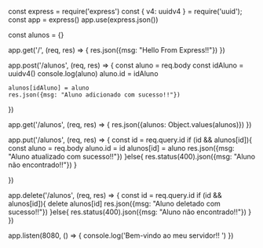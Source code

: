 const express = require('express')
const { v4: uuidv4 } = require('uuid');
const app = express()
app.use(express.json())

const alunos = {}

app.get('/', (req, res) => {
    res.json({msg: "Hello From Express!!"})
})

app.post('/alunos', (req, res) => {
    const aluno = req.body
    const idAluno = uuidv4()
    console.log(aluno)
    aluno.id = idAluno
   
    alunos[idAluno] = aluno
    res.json({msg: "Aluno adicionado com sucesso!!"})
})


app.get('/alunos', (req, res) => {
    res.json({alunos: Object.values(alunos)})
})

app.put('/alunos', (req, res) => {
    const id = req.query.id
    if (id && alunos[id]){
        const aluno = req.body
        aluno.id = id
        alunos[id] = aluno
        res.json({msg: "Aluno atualizado com sucesso!!"})
    }else{
        res.status(400).json({msg: "Aluno não encontrado!!"})
    }

})

app.delete('/alunos', (req, res) => {
    const id = req.query.id
    if (id && alunos[id]){
        delete alunos[id]
        res.json({msg: "Aluno deletado com sucesso!!"})
    }else{
        res.status(400).json({msg: "Aluno não encontrado!!"})
    }
})

app.listen(8080, () => {
    console.log('Bem-vindo ao meu servidor!! ')
})
